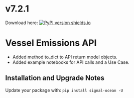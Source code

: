 # v7.2.1
Download here: [![PyPI version shields.io](https://img.shields.io/pypi/v/signal-ocean.svg)](https://pypi.python.org/pypi/signal-ocean/)

# Vessel Emissions API

- Added method to_dict to API return model objects.
- Added example notebooks for API calls and a Use Case.

## Installation and Upgrade Notes
Update your package with: `pip install signal-ocean -U`